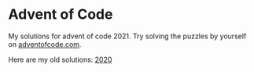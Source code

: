 # Advent of Code

My solutions for advent of code 2021.
Try solving the puzzles by yourself on [adventofcode.com](https://adventofcode.com/).

Here are my old solutions:
[2020](https://github.com/julxyz/aoc/tree/2020)